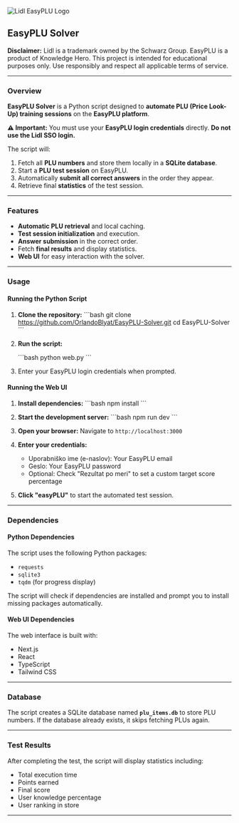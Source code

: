 ![Lidl EasyPLU Logo](https://easy-plu.knowledge-hero.com/plufiles/default/lidl-leon-logo-new-png_4046_100x100.webp)

## EasyPLU Solver

**Disclaimer:** Lidl is a trademark owned by the Schwarz Group. EasyPLU is a product of Knowledge Hero. This project is intended for educational purposes only. Use responsibly and respect all applicable terms of service.

***

### Overview

**EasyPLU Solver** is a Python script designed to **automate PLU (Price Look-Up) training sessions** on the **EasyPLU platform**.

**⚠️ Important:** You must use your **EasyPLU login credentials** directly. **Do not use the Lidl SSO login.**

The script will:
1.  Fetch all **PLU numbers** and store them locally in a **SQLite database**.
2.  Start a **PLU test session** on EasyPLU.
3.  Automatically **submit all correct answers** in the order they appear.
4.  Retrieve final **statistics** of the test session.

***

### Features

* **Automatic PLU retrieval** and local caching.
* **Test session initialization** and execution.
* **Answer submission** in the correct order.
* Fetch **final results** and display statistics.
* **Web UI** for easy interaction with the solver.

***

### Usage

#### Running the Python Script

1.  **Clone the repository:**
    \`\`\`bash
    git clone https://github.com/OrlandoBlyat/EasyPLU-Solver.git
    cd EasyPLU-Solver
    \`\`\`
2.  **Run the script:**
   
    \`\`\`bash
    python web.py
    \`\`\`
3.  Enter your EasyPLU login credentials when prompted.

#### Running the Web UI

1.  **Install dependencies:**
    \`\`\`bash
    npm install
    \`\`\`

2.  **Start the development server:**
    \`\`\`bash
    npm run dev
    \`\`\`

3.  **Open your browser:**
    Navigate to `http://localhost:3000`

4.  **Enter your credentials:**
    - Uporabniško ime (e-naslov): Your EasyPLU email
    - Geslo: Your EasyPLU password
    - Optional: Check "Rezultat po meri" to set a custom target score percentage

5.  **Click "easyPLU"** to start the automated test session.

***

### Dependencies

#### Python Dependencies

The script uses the following Python packages:

* `requests`
* `sqlite3`
* `tqdm` (for progress display)

The script will check if dependencies are installed and prompt you to install missing packages automatically.

#### Web UI Dependencies

The web interface is built with:

* Next.js
* React
* TypeScript
* Tailwind CSS

***

### Database

The script creates a SQLite database named **`plu_items.db`** to store PLU numbers. If the database already exists, it skips fetching PLUs again.

***

### Test Results

After completing the test, the script will display statistics including:

* Total execution time
* Points earned
* Final score
* User knowledge percentage
* User ranking in store

***
